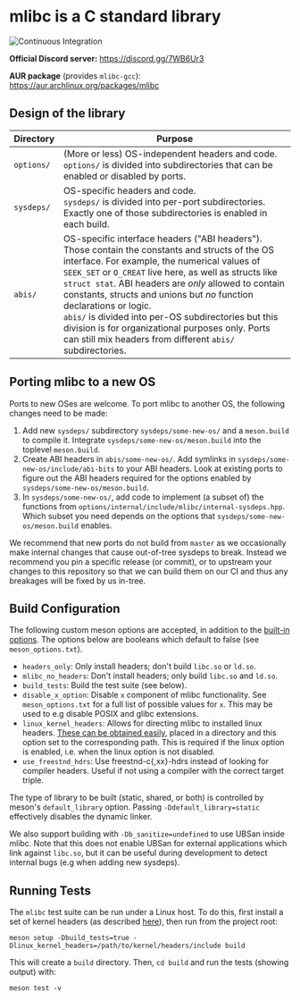 # mlibc is a C standard library

![Continuous Integration](https://github.com/managarm/mlibc/workflows/Continuous%20Integration/badge.svg)

**Official Discord server:** https://discord.gg/7WB6Ur3

**AUR package** (provides `mlibc-gcc`): https://aur.archlinux.org/packages/mlibc

## Design of the library

| Directory | Purpose |
| --- | --- |
| `options/` | (More or less) OS-independent headers and code.<br>`options/` is divided into subdirectories that can be enabled or disabled by ports.|
| `sysdeps/` | OS-specific headers and code.<br>`sysdeps/` is divided into per-port subdirectories. Exactly one of those subdirectories is enabled in each build.|
| `abis/` | OS-specific interface headers ("ABI headers"). Those contain the constants and structs of the OS interface. For example, the numerical values of `SEEK_SET` or `O_CREAT` live here, as well as structs like `struct stat`. ABI headers are _only_ allowed to contain constants, structs and unions but _no_ function declarations or logic.<br>`abis/` is divided into per-OS subdirectories but this division is for organizational purposes only. Ports can still mix headers from different `abis/` subdirectories.|

## Porting mlibc to a new OS

Ports to new OSes are welcome. To port mlibc to another OS, the following changes need to be made:
1. Add new `sysdeps/` subdirectory `sysdeps/some-new-os/` and a `meson.build` to compile it. Integrate `sysdeps/some-new-os/meson.build` into the toplevel `meson.build`.
2. Create ABI headers in `abis/some-new-os/`. Add symlinks in `sysdeps/some-new-os/include/abi-bits` to your ABI headers. Look at existing ports to figure out the ABI headers required for the options enabled by `sysdeps/some-new-os/meson.build`.
3. In `sysdeps/some-new-os/`, add code to implement (a subset of) the functions from `options/internal/include/mlibc/internal-sysdeps.hpp`. Which subset you need depends on the options that `sysdeps/some-new-os/meson.build` enables.

We recommend that new ports do not build from `master` as we occasionally make internal changes that cause out-of-tree sysdeps to break. Instead we recommend you pin a specific release (or commit), or to upstream your changes to this repository so that we can build them on our CI and thus any breakages will be fixed by us in-tree.

## Build Configuration

The following custom meson options are accepted, in addition to the [built-in options](https://mesonbuild.com/Builtin-options.html). The options below are booleans which default to false (see `meson_options.txt`).

- `headers_only`: Only install headers; don't build `libc.so` or `ld.so`.
- `mlibc_no_headers`: Don't install headers; only build `libc.so` and `ld.so`.
- `build_tests`: Build the test suite (see below).
- `disable_x_option`: Disable `x` component of mlibc functionality. See `meson_options.txt` for a full list of possible values for `x`. This may be used to e.g disable POSIX and glibc extensions.
- `linux_kernel_headers`: Allows for directing mlibc to installed linux headers. [These can be obtained easily](https://docs.kernel.org/kbuild/headers_install.html), placed in a directory and this option set to the corresponding path. This is required if the linux option is enabled, i.e. when the linux option is not disabled.
- `use_freestnd_hdrs`: Use freestnd-c{,xx}-hdrs instead of looking for compiler headers. Useful if not using a compiler with the correct target triple.

The type of library to be built (static, shared, or both) is controlled by meson's `default_library` option. Passing `-Ddefault_library=static` effectively disables the dynamic linker.

We also support building with `-Db_sanitize=undefined` to use UBSan inside mlibc. Note that this does not enable UBSan for external applications which link against `libc.so`, but it can be useful during development to detect internal bugs (e.g when adding new sysdeps).

## Running Tests

The `mlibc` test suite can be run under a Linux host. To do this, first install a set of kernel headers (as described [here](https://docs.kernel.org/kbuild/headers_install.html)), then run from the project root:
```
meson setup -Dbuild_tests=true -Dlinux_kernel_headers=/path/to/kernel/headers/include build
```
This will create a `build` directory. Then, `cd build` and run the tests (showing output) with:
```
meson test -v
```
